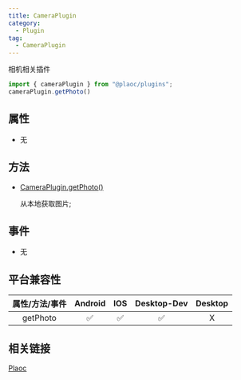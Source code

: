 ```yaml
---
title: CameraPlugin
category:
  - Plugin
tag:
  - CameraPlugin
---
```


相机相关插件

```js
import { cameraPlugin } from "@plaoc/plugins";
cameraPlugin.getPhoto()
```

## 属性

  - 无

## 方法

  - [CameraPlugin.getPhoto()](./get-photo.md)

    从本地获取图片;

## 事件

  - 无

## 平台兼容性

| 属性/方法/事件 | Android | IOS | Desktop-Dev | Desktop |
|:------------:|:-------:|:---:|:-----------:|:-------:|
| getPhoto     | ✅       | ✅  | ✅          | X       |

## 相关链接

[Plaoc](../../)


